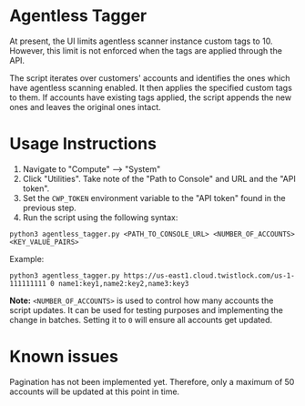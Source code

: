 # Agentless Tagger

At present, the UI limits agentless scanner instance custom tags to 10. However, this limit is not enforced when the tags are applied through the API.

The script iterates over customers' accounts and identifies the ones which have agentless scanning enabled. It then applies the specified custom tags to them. If accounts have existing tags applied, the script appends the new ones and leaves the original ones intact.  

# Usage Instructions

1. Navigate to "Compute" --> "System"
2. Click "Utilities". Take note of the "Path to Console" and URL and the "API token".
3. Set the `CWP_TOKEN` environment variable to the "API token" found in the previous step.
4. Run the script using the following syntax:

```
python3 agentless_tagger.py <PATH_TO_CONSOLE_URL> <NUMBER_OF_ACCOUNTS> <KEY_VALUE_PAIRS>
```

Example:

```
python3 agentless_tagger.py https://us-east1.cloud.twistlock.com/us-1-111111111 0 name1:key1,name2:key2,name3:key3
```

**Note:** `<NUMBER_OF_ACCOUNTS>` is used to control how many accounts the script updates. It can be used for testing purposes and implementing the change in batches. Setting it to `0` will ensure all accounts get updated.


# Known issues

Pagination has not been implemented yet. Therefore, only a maximum of 50 accounts will be updated at this point in time.